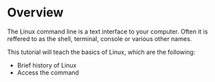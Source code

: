 # Overview 

The Linux command line is a text interface to your computer. Often it is reffered to as the shell, terminal, console or various other names.

This tutorial will teach the basics of Linux, which are the following:
- Brief history of Linux
- Access the command 
